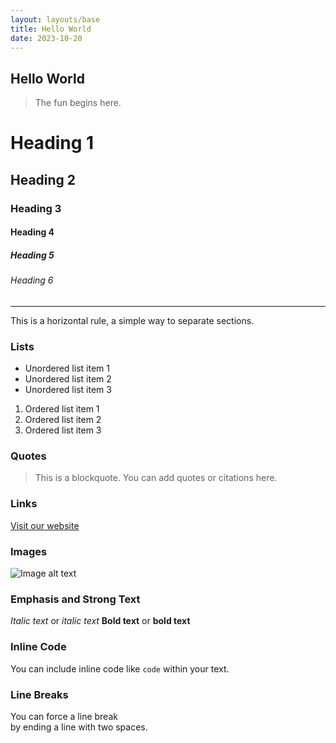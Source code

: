 ```yaml
---
layout: layouts/base
title: Hello World
date: 2023-10-20
---
```


## Hello World

> The fun begins here.

# Heading 1


## Heading 2


### Heading 3


#### Heading 4


##### Heading 5


###### Heading 6


---

This is a horizontal rule, a simple way to separate sections.

### Lists

- Unordered list item 1
- Unordered list item 2
- Unordered list item 3

1. Ordered list item 1
2. Ordered list item 2
3. Ordered list item 3

### Quotes

> This is a blockquote. You can add quotes or citations here.

### Links

[Visit our website](https://example.com)

### Images

![Image alt text](https://placehold.co/400)

### Emphasis and Strong Text

*Italic text* or _italic text_
**Bold text** or __bold text__

### Inline Code

You can include inline code like `code` within your text.

### Line Breaks

You can force a line break  
by ending a line with two spaces.
